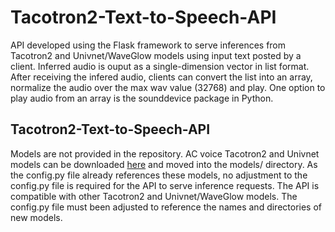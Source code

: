 # Tacotron2-Text-to-Speech-API
API developed using the Flask framework to serve inferences from Tacotron2 and Univnet/WaveGlow models using input text posted by a client. Inferred audio is ouput as a single-dimension vector in list format. After receiving the infered audio, clients can convert the list into an array, normalize the audio over the max wav value (32768) and play. One option to play audio from an array is the sounddevice package in Python. 

## Tacotron2-Text-to-Speech-API
Models are not provided in the repository. AC voice Tacotron2 and Univnet models can be downloaded [here](https://drive.google.com/drive/folders/1Mp3I33caVRm7YkGYd5z3TXNdgIUF10U-) and moved into the models/ directory. As the config.py file already references these models, no adjustment to the config.py file is required for the API to serve inference requests. The API is compatible with other Tacotron2 and Univnet/WaveGlow models. The config.py file must been adjusted to reference the names and directories of new models. 


